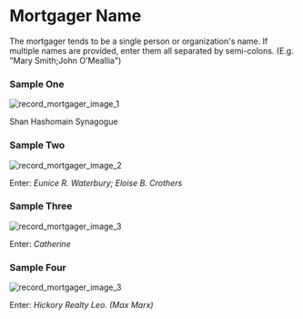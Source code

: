 # Mortgager Name

<p>The mortgager tends to be a single person or organization's name. If multiple names are provided, enter them all separated by semi-colons. (E.g. "Mary Smith;John O'Meallia")</p>
<div id="accordion-help-modal">
  <h3>Sample One</h3>
  <div class="modal-field-guide" >
    <img src="/images/t_mortgager_1.png" alt="record_mortgager_image_1">
  <p>Shan Hashomain Synagogue</p>
  </div>
  <h3>Sample Two</h3>
  <div class="modal-field-guide" >
    <img src="/images/t_mortgager_2.png" alt="record_mortgager_image_2">
  <p>Enter: <em>Eunice R. Waterbury; Eloise B. Crothers</em></p>
  </div>
  <h3>Sample Three</h3>
  <div class="modal-field-guide" >
    <img src="/images/t_mortgager_3.png" alt="record_mortgager_image_3">
  <p>Enter: <em>Catherine</em></p>
  </div>
  <h3>Sample Four</h3>
  <div class="modal-field-guide" >
    <img src="/images/t_mortgager_4.png" alt="record_mortgager_image_3">
  <p>Enter: <em>Hickory Realty Leo. (Max Marx)</em></p>
  </div>
</div>
